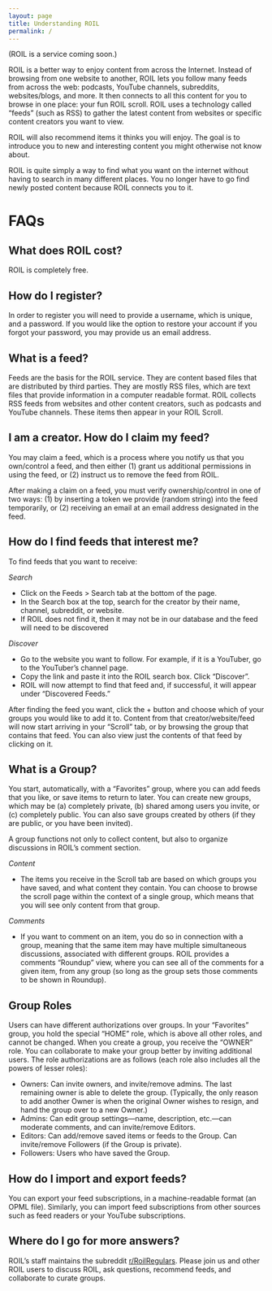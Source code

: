 ```yaml
---
layout: page
title: Understanding ROIL
permalink: /
---
```


(ROIL is a service coming soon.)

ROIL is a better way to enjoy content from across the Internet. Instead of browsing from one website to another, ROIL lets you follow many feeds from across the web: podcasts, YouTube channels, subreddits, websites/blogs, and more. It then connects to all this content for you to browse in one place: your fun ROIL scroll. ROIL uses a technology called “feeds” (such as RSS) to gather the latest content from websites or specific content creators you want to view.

ROIL will also recommend items it thinks you will enjoy. The goal is to introduce you to new and interesting content you might otherwise not know about.

ROIL is quite simply a way to find what you want on the internet without having to search in many different places. You no longer have to go find newly posted content because ROIL connects you to it.

# FAQs

## What does ROIL cost?

ROIL is completely free.

## How do I register?

In order to register you will need to provide a username, which is unique, and a password. If you would like the option to restore your account if you forgot your password, you may provide us an email address.

## What is a feed?

Feeds are the basis for the ROIL service. They are content based files that are distributed by third parties. They are mostly RSS files, which are text files that provide information in a computer readable format. ROIL collects RSS feeds from websites and other content creators, such as podcasts and YouTube channels. These items then appear in your ROIL Scroll.

## I am a creator. How do I claim my feed?

You may claim a feed, which is a process where you notify us that you own/control a feed, and then either (1) grant us additional permissions in using the feed, or (2) instruct us to remove the feed from ROIL. 

After making a claim on a feed, you must verify ownership/control in one of two ways: (1) by inserting a token we provide (random string) into the feed temporarily, or (2) receiving an email at an email address designated in the feed.

## How do I find feeds that interest me?

To find feeds that you want to receive:

*Search*

- Click on the Feeds > Search tab at the bottom of the page.
- In the Search box at the top, search for the creator by their name, channel, subreddit, or website. 
- If ROIL does not find it, then it may not be in our database and the feed will need to be discovered


*Discover*
- Go to the website you want to follow. For example, if it is a YouTuber, go to the YouTuber’s channel page.
- Copy the link and paste it into the ROIL search box. Click “Discover”.
- ROIL will now attempt to find that feed and, if successful, it will appear under “Discovered Feeds.”

After finding the feed you want, click the + button and choose which of your groups you would like to add it to. Content from that creator/website/feed will now start arriving in your “Scroll” tab, or by browsing the group that contains that feed.  You can also view just the contents of that feed by clicking on it.

## What is a Group?

You start, automatically, with a “Favorites” group, where you can add feeds that you like, or save items to return to later.    You can create new groups, which may be (a) completely private, (b) shared among users you invite, or (c) completely public.  You can also save groups created by others (if they are public, or you have been invited).

A group functions not only to collect content, but also to organize discussions in ROIL’s comment section.  

*Content*

- The items you receive in the Scroll tab are based on which groups you have saved, and what content they contain.  You can choose to browse the scroll page within the context of a single group, which means that you will see only content from that group.

*Comments*
- If you want to comment on an item, you do so in connection with a group, meaning that the same item may have multiple simultaneous discussions, associated with different groups.  ROIL provides a comments “Roundup” view, where you can see all of the comments for a given item, from any group (so long as the group sets those comments to be shown in Roundup).

## Group Roles

Users can have different authorizations over groups.  In your “Favorites” group, you hold the special “HOME” role, which is above all other roles, and cannot be changed.  When you create a group, you receive the “OWNER” role.  You can collaborate to make your group better by inviting additional users. The role authorizations are as follows (each role also includes all the powers of lesser roles):

- Owners: Can invite owners, and invite/remove admins.  The last remaining owner is able to delete the group.  (Typically, the only reason to add another Owner is when the original Owner wishes to resign, and hand the group over to a new Owner.)
- Admins: Can edit group settings—name, description, etc.—can moderate comments, and can invite/remove Editors.
- Editors: Can add/remove saved items or feeds to the Group. Can invite/remove Followers (if the Group is private).
- Followers: Users who have saved the Group. 

## How do I import and export feeds?

You can export your feed subscriptions, in a machine-readable format (an OPML file). Similarly, you can import feed subscriptions from other sources such as feed readers or your YouTube subscriptions.

## Where do I go for more answers?

ROIL’s staff maintains the subreddit [r/RoilRegulars](https://www.reddit.com/r/RoilRegulars/).  Please join us and other ROIL users to discuss ROIL, ask questions, recommend feeds, and collaborate to curate groups.
